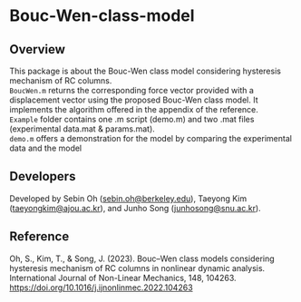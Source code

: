 # Bouc-Wen-class-model

## Overview
This package is about the Bouc-Wen class model considering hysteresis mechanism of RC columns.<br/>
`BoucWen.m` returns the corresponding force vector provided with a displacement vector using the proposed Bouc-Wen class model. It implements the algorithm offered in the appendix of the reference.<br/>
`Example` folder contains one .m script (demo.m) and two .mat files (experimental data.mat & params.mat).<br/>
`demo.m` offers a demonstration for the model by comparing the experimental data and the model

## Developers
Developed by Sebin Oh (sebin.oh@berkeley.edu), Taeyong Kim (taeyongkim@ajou.ac.kr), and Junho Song (junhosong@snu.ac.kr).

## Reference
Oh, S., Kim, T., & Song, J. (2023). Bouc–Wen class models considering hysteresis mechanism of RC columns in nonlinear dynamic analysis. International Journal of Non-Linear Mechanics, 148, 104263.<br/>
https://doi.org/10.1016/j.ijnonlinmec.2022.104263
